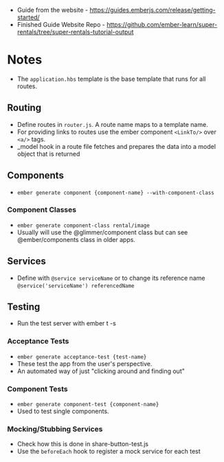 - Guide from the website - https://guides.emberjs.com/release/getting-started/
- Finished Guide Website Repo - https://github.com/ember-learn/super-rentals/tree/super-rentals-tutorial-output

# Notes
- The `application.hbs` template is the base template that runs for all routes.

## Routing
- Define routes in `router.js`. A route name maps to a template name.
- For providing links to routes use the ember component `<LinkTo/>` over `<a/>` tags.
- _model hook in a route file fetches and prepares the data into a model object that is returned

## Components
- `ember generate component {component-name} --with-component-class`

### Component Classes
- `ember generate component-class rental/image`
- Usually will use the @glimmer/component class but can see @ember/components class in older apps.

## Services
- Define with `@service serviceName` or to change its reference name `@service('serviceName') referencedName`

## Testing
- Run the test server with ember t -s

### Acceptance Tests
- `ember generate acceptance-test {test-name}`
- These test the app from the user's perspective. 
- An automated way of just "clicking around and finding out"

### Component Tests
- `ember generate component-test {component-name}`
- Used to test single components.

### Mocking/Stubbing Services
- Check how this is done in share-button-test.js
- Use the `beforeEach` hook to register a mock service for each test
